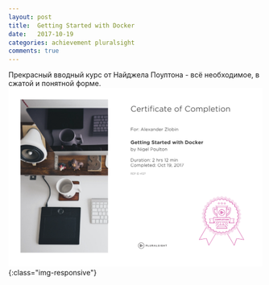 ```yaml
---
layout: post
title:  Getting Started with Docker
date:   2017-10-19
categories: achievement pluralsight
comments: true
---
```

Прекрасный вводный курс от Найджела Поултона - всё необходимое, в сжатой и понятной форме.
![Certificate of completion](/assets/img/nigel1.png){:class="img-responsive"}